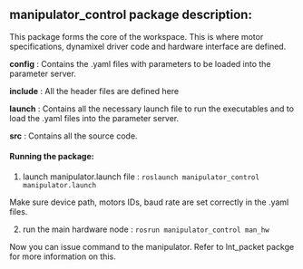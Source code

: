 ## manipulator_control package description:

This package forms the core of the workspace. This is where motor specifications, dynamixel driver code and hardware interface 
are defined.

**config** : Contains the .yaml files with parameters to be loaded into the parameter server.

**include** : All the header files are defined here

**launch** : Contains all the necessary launch file to run the executables and to load the .yaml files into the parameter server.

**src** : Contains all the source code.

#### Running the package:

1. launch manipulator.launch file : `roslaunch manipulator_control manipulator.launch`


Make sure device path, motors IDs, baud rate are set correctly in the .yaml files.


2. run the main hardware node : `rosrun manipulator_control man_hw`

Now you can issue command to the manipulator. Refer to lnt_packet packge for more information on this.
